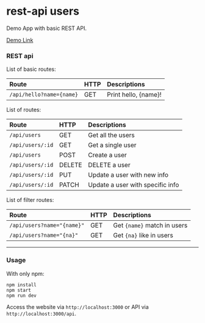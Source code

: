 # rest-api users
Demo App with basic REST API.

[Demo Link](https://hidden-castle-17317.herokuapp.com)

### REST api
List of basic routes:

| Route | HTTP     | Descriptions|
| :------------- | :------------- |:------------- |
|`/api/hello?name={name}`       | GET       | Print hello, {name}! |

List of routes:

| Route           | HTTP    | Descriptions                    |
| :-------------  | :------ | :------------------------------ |
| `/api/users`    | GET     | Get all the users               |
| `/api/users/:id`| GET     | Get a single user               |
|  `/api/users`   | POST    | Create a user                   |
| `/api/users/:id`| DELETE  | DELETE a user                   |
| `/api/users/:id`| PUT     | Update a user with new info     |
| `/api/users/:id`| PATCH   | Update a user with specific info|

List of filter routes:

| Route | HTTP     | Descriptions |
| :------------- | :------------- |:------------- |
| `/api/users?name="{name}"`| GET | Get `{name}` match in users |
| `/api/users?name="{na}"`| GET | Get `{na}` like in users |
---
### Usage
With only npm:
```
npm install
npm start
npm run dev

```
Access the website via `http://localhost:3000` or API via `http://localhost:3000/api`.
